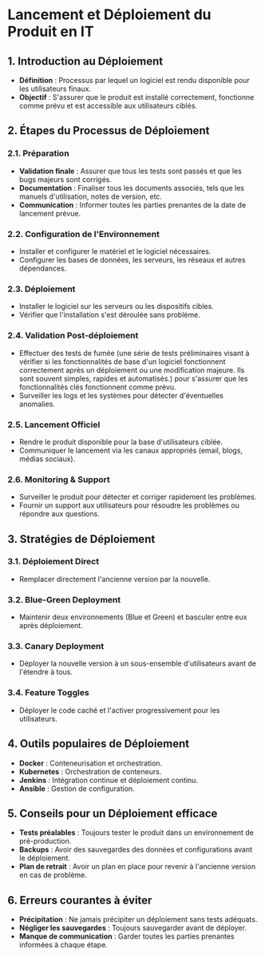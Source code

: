 # Lancement et Déploiement du Produit en IT

## 1. Introduction au Déploiement
- **Définition** : Processus par lequel un logiciel est rendu disponible pour les utilisateurs finaux.
- **Objectif** : S'assurer que le produit est installé correctement, fonctionne comme prévu et est accessible aux utilisateurs ciblés.

## 2. Étapes du Processus de Déploiement

### 2.1. Préparation
- **Validation finale** : Assurer que tous les tests sont passés et que les bugs majeurs sont corrigés.
- **Documentation** : Finaliser tous les documents associés, tels que les manuels d'utilisation, notes de version, etc.
- **Communication** : Informer toutes les parties prenantes de la date de lancement prévue.

### 2.2. Configuration de l'Environnement
- Installer et configurer le matériel et le logiciel nécessaires.
- Configurer les bases de données, les serveurs, les réseaux et autres dépendances.

### 2.3. Déploiement
- Installer le logiciel sur les serveurs ou les dispositifs cibles.
- Vérifier que l'installation s'est déroulée sans problème.

### 2.4. Validation Post-déploiement
- Effectuer des tests de fumée (une série de tests préliminaires visant à vérifier si les fonctionnalités de base d'un logiciel fonctionnent correctement après un déploiement ou une modification majeure. Ils sont souvent simples, rapides et automatisés.) pour s'assurer que les fonctionnalités clés fonctionnent comme prévu.
- Surveiller les logs et les systèmes pour détecter d'éventuelles anomalies.

### 2.5. Lancement Officiel
- Rendre le produit disponible pour la base d'utilisateurs ciblée.
- Communiquer le lancement via les canaux appropriés (email, blogs, médias sociaux).

### 2.6. Monitoring & Support
- Surveiller le produit pour détecter et corriger rapidement les problèmes.
- Fournir un support aux utilisateurs pour résoudre les problèmes ou répondre aux questions.

## 3. Stratégies de Déploiement

### 3.1. Déploiement Direct
- Remplacer directement l'ancienne version par la nouvelle.

### 3.2. Blue-Green Deployment
- Maintenir deux environnements (Blue et Green) et basculer entre eux après déploiement.

### 3.3. Canary Deployment
- Déployer la nouvelle version à un sous-ensemble d'utilisateurs avant de l'étendre à tous.

### 3.4. Feature Toggles
- Déployer le code caché et l'activer progressivement pour les utilisateurs.

## 4. Outils populaires de Déploiement
- **Docker** : Conteneurisation et orchestration.
- **Kubernetes** : Orchestration de conteneurs.
- **Jenkins** : Intégration continue et déploiement continu.
- **Ansible** : Gestion de configuration.
  
## 5. Conseils pour un Déploiement efficace
- **Tests préalables** : Toujours tester le produit dans un environnement de pré-production.
- **Backups** : Avoir des sauvegardes des données et configurations avant le déploiement.
- **Plan de retrait** : Avoir un plan en place pour revenir à l'ancienne version en cas de problème.

## 6. Erreurs courantes à éviter
- **Précipitation** : Ne jamais précipiter un déploiement sans tests adéquats.
- **Négliger les sauvegardes** : Toujours sauvegarder avant de déployer.
- **Manque de communication** : Garder toutes les parties prenantes informées à chaque étape.

